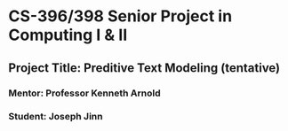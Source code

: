 # CS-396/398 Senior Project in Computing I & II

## Project Title: Preditive Text Modeling (tentative)
### Mentor: Professor Kenneth Arnold
### Student: Joseph Jinn

